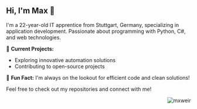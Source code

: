 ## Hi, I'm Max 👋

I'm a 22-year-old IT apprentice from Stuttgart, Germany, specializing in application development. 
Passionate about programming with Python, C#, and web technologies.

🚀 **Current Projects:**
- Exploring innovative automation solutions
- Contributing to open-source projects

🌟 **Fun Fact:** I'm always on the lookout for efficient code and clean solutions!

Feel free to check out my repositories and connect with me!

<p align="right"> <img src="https://komarev.com/ghpvc/?username=mxweir&label=Profile%20views&color=0e75b6&style=flat" alt="mxweir" /> </p>



